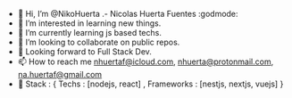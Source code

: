 - 👋 Hi, I’m @NikoHuerta .- Nicolas Huerta Fuentes :godmode:
- 👀 I’m interested in learning new things.
- 🌱 I’m currently learning js based techs.
- 💞️ I’m looking to collaborate on public repos.
- 👀 Looking forward to Full Stack Dev.
- 📫 How to reach me nhuertaf@icloud.com, nhuerta@protonmail.com, na.huertaf@gmail.com
- 🌱 Stack : {
        Techs : [nodejs, react] ,
        Frameworks : [nestjs, nextjs, vuejs]
      }
<!---
NikoHuerta/NikoHuerta is a ✨ special ✨ repository because its `README.md` (this file) appears on your GitHub profile.
You can click the Preview link to take a look at your changes.
--->
